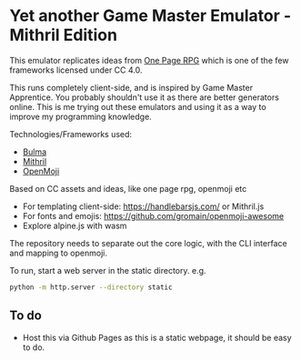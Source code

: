 # Yet another Game Master Emulator - Mithril Edition

This emulator replicates ideas from [One Page RPG](https://inflatablestudios.itch.io/one-page-solo-engine-online) which is one of the few frameworks licensed under CC 4.0.

This runs completely client-side, and is inspired by Game Master Apprentice. You probably shouldn't use it as there are better generators online. This is me trying out these emulators and using it as a way to improve my programming knowledge.

Technologies/Frameworks used:

- [Bulma](bulma.io/)
- [Mithril](https://mithril.js.org/)
- [OpenMoji](openmoji.org/)

Based on CC assets and ideas, like one page rpg, openmoji etc

- For templating client-side: https://handlebarsjs.com/ or Mithril.js
- For fonts and emojis: https://github.com/gromain/openmoji-awesome
- Explore alpine.js with wasm

The repository needs to separate out the core logic, with the CLI interface and mapping to openmoji.

To run, start a web server in the static directory. e.g. 

```sh
python -m http.server --directory static
```

## To do

* Host this via Github Pages as this is a static webpage, it should be easy to do.
